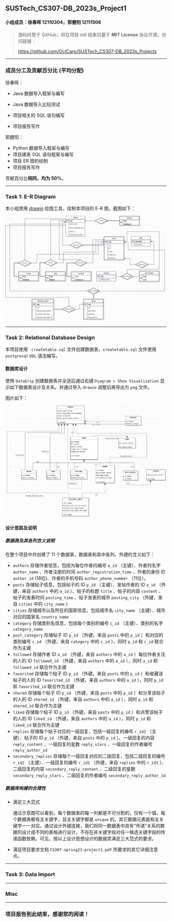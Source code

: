 ## SUSTech_CS307-DB_2023s_Project1

#### 小组成员：徐春晖 12110304，郭健阳 12111506

> 源码托管于 GitHub，将在项目 ddl 结束后基于 **MIT License** 协议开源，访问链接：
>
> https://github.com/OctCarp/SUSTech_CS307-DB_2023s_Projects

------

### 成员分工及贡献百分比 (平均分配)

徐春晖：

- Java 数据导入框架与编写

- Java 数据导入比较测试
- 项目相关的 SQL 语句编写
- 项目报告写作

郭健阳：

- Python 数据导入框架与编写
- 项目建表 SQL 语句框架与编写
- 项目 ER 图的绘制
- 项目报告写作

贡献百分比**相同，均为 50%**。

------

### Task 1: E-R Diagram

本小组使用 [drawio](https://www.diagrams.net/) 绘图工具，绘制本项目的 E-R 图，截图如下：

![Project1_ER.drawio](img\Project1_ER.drawio.png)




------

### Task 2: Relational Database Design

本项目使用 ` createtable.sql` 文件创建数据表，`createtable.sql` 文件使用 `postgresql` `DDL` 语法编写。

#### 数据库设计

使用 `DataGrip` 创建数据表并全选后通过右键 `Diagram > Show Visualization` 显示如下数据表设计及关系。并通过导入 `drawio` 调整后再导出为 `png` 文件。 

图片如下：

![Project1_DataGrip.drawio](img\Project1_DataGrip.drawio.png)



#### 设计思路及说明

##### 数据表及其各列含义说明

在整个项目中共创建了 11 个数据表，数据表和其中各列、外键的含义如下：

- `authors` 存储作者信息，包括为每位作者的编号 `a_id` （主键）、作者的名字 `author_name` 、作者注册的时间 `author_registration_time` 、作者的身份 ID `author_id` (18位)、作者的手机号码 `author_phone_number` （11位）。
- `posts` 存储帖子信息，包括帖子的 ID `p_id` （主键）、发帖作者的 ID `a_id` （外键，来自 `authors` 中的 `a_id` ）、帖子的标题 `title` 、帖子的内容 `content` 、帖子的发表时间 `posting_time` 、帖子发表的城市 `posting_city` （外键，来自 `cities` 中的 `city_name` ）
- `cities` 存储城市以及所在的国家信息，包括城市名 `city_name` （主键）、城市对应的国家名 `country_name` 
- `category` 存储类别名信息，包括每个类别的编号 `c_id` （主键）、类别的名字 `category_name` 
- `post_category` 存储帖子 ID  `p_id` （外键，来自 `posts` 中的 `p_id` ）和对应的类别编号 `c_id` （外键，来自 `category` 中的 `c_id` ），同时 `p_id` 和 `c_id` 联合作为主键
- `followed` 存储作者 ID `a_id` （外键，来自 `authors` 中的 `a_id` ）每位作者关注的人的 ID `followed_id` （外键，来自 `authors` 中的 `a_id` ），同时  `a_id` 和 `followed_id` 联合作为主键
- `favorited` 存储每个帖子 ID `p_id` （外键，来自 `posts` 中的 `p_id` ）和收藏该帖子的人的 ID `favorited_id` （外键，来自 `authors` 中的 `a_id` ），同时  `p_id` 和 `favorited_id` 联合作为主键
- `shared` 存储每个帖子 ID `p_id` （外键，来自 `posts` 中的 `p_id` ）和分享该帖子的人的 ID `shared_id` （外键，来自 `authors` 中的 `a_id` ），同时  `p_id` 和 `shared_id` 联合作为主键
- `liked` 存储每个帖子 ID `p_id` （外键，来自 `posts` 中的 `p_id` ）和点赞该帖子的人的 ID `liked_id` （外键，来自 `authors` 中的 `a_id` ），同时  `p_id` 和 `liked_id` 联合作为主键
- `replies` 存储每个帖子对应的一级回复，包括一级回复的编号 `r_id1` （主键）、帖子的 ID `p_id` （外键，来自 `posts` 中的 `p_id` ）、一级回复的内容 `reply_content` 、一级回复的星数 `reply_stars` 、一级回复的作者编号 `reply_author_id` 
- `secondary_replies` 存储每个一级回复对应的二级回复，包括二级回复的编号 `r_id2` （主键）、一级回复的编号 `r_id1` （外键，来自 `replies` 中的 `r_id1` ）、二级回复的内容 `secondary_reply_content` 、二级回复的星数 `secondary_reply_stars` 、二级回复的作者编号 `secondary_reply_author_id` 

##### 数据库构建的合理性

- 满足三大范式

  通过示意图可以看到，每个数据表的每一列都是不可分割的，仅有一个值。每个数据表都有主关键字，且主关键字都是 `unique` 的，其它数据元素能和主关键字一一对应。通过设计外键连接，我们将同一数据表中具有“传递”关系的数据列设计成不同的表格进行设计，不存在非关键字段对任一候选关键字段的传递函数依赖。可见，按以上设计思想设计的数据库满足三大范式的要求。

- 满足项目要求文档 `CS307-spring23-project1.pdf` 所要求的其它详细注意点。

------

### Task 3: Data Import



------

### Misc



------


### 项目报告到此结束，感谢您的阅读！
